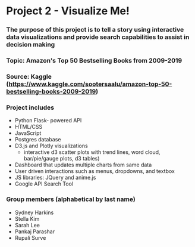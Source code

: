 # Project 2 - Visualize Me!

### The purpose of this project is to tell a story using interactive data visualizations and provide search capabilities to assist in decision making  
### Topic: Amazon's Top 50 Bestselling Books from 2009-2019
### Source: Kaggle (https://www.kaggle.com/sootersaalu/amazon-top-50-bestselling-books-2009-2019)

### Project includes
  * Python Flask- powered API
  * HTML/CSS
  * JavaScript
  * Postgres database 
  * D3.js and Plotly visualizations 
    * interactive d3 scatter plots with trend lines, word cloud, bar/pie/gauge plots, d3 tables)
  * Dashboard that updates multiple charts from same data
  * User driven interactions such as menus, dropdowns, and textbox
  * JS libraries: JQuery and anime.js 
  * Google API Search Tool
  
### Group members (alphabetical by last name)
  * Sydney Harkins
  * Stella Kim
  * Sarah Lee
  * Pankaj Parashar
  * Rupali Surve
